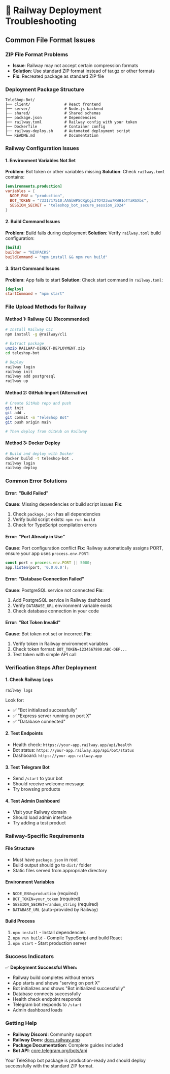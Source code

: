 # 🔧 Railway Deployment Troubleshooting

## Common File Format Issues

### ZIP File Format Problems
- **Issue**: Railway may not accept certain compression formats
- **Solution**: Use standard ZIP format instead of tar.gz or other formats
- **Fix**: Recreated package as standard ZIP file

### Deployment Package Structure
```
TeleShop-Bot/
├── client/               # React frontend
├── server/               # Node.js backend  
├── shared/               # Shared schemas
├── package.json          # Dependencies
├── railway.toml          # Railway config with your token
├── Dockerfile            # Container config
├── railway-deploy.sh     # Automated deployment script
└── README.md             # Documentation
```

### Railway Configuration Issues

#### 1. Environment Variables Not Set
**Problem**: Bot token or other variables missing
**Solution**: Check `railway.toml` contains:
```toml
[environments.production]
variables = { 
  NODE_ENV = "production", 
  BOT_TOKEN = "7331717510:AAGbWPSCRgCgi3TO423wu7RWH1oTTaRSXbs", 
  SESSION_SECRET = "teleshop_bot_secure_session_2024" 
}
```

#### 2. Build Command Issues
**Problem**: Build fails during deployment
**Solution**: Verify `railway.toml` build configuration:
```toml
[build]
builder = "NIXPACKS"
buildCommand = "npm install && npm run build"
```

#### 3. Start Command Issues
**Problem**: App fails to start
**Solution**: Check start command in `railway.toml`:
```toml
[deploy]
startCommand = "npm start"
```

### File Upload Methods for Railway

#### Method 1: Railway CLI (Recommended)
```bash
# Install Railway CLI
npm install -g @railway/cli

# Extract package
unzip RAILWAY-DIRECT-DEPLOYMENT.zip
cd teleshop-bot

# Deploy
railway login
railway init
railway add postgresql
railway up
```

#### Method 2: GitHub Import (Alternative)
```bash
# Create GitHub repo and push
git init
git add .
git commit -m "TeleShop Bot"
git push origin main

# Then deploy from GitHub on Railway
```

#### Method 3: Docker Deploy
```bash
# Build and deploy with Docker
docker build -t teleshop-bot .
railway login
railway deploy
```

### Common Error Solutions

#### Error: "Build Failed"
**Cause**: Missing dependencies or build script issues
**Fix**: 
1. Check `package.json` has all dependencies
2. Verify build script exists: `npm run build`
3. Check for TypeScript compilation errors

#### Error: "Port Already in Use"
**Cause**: Port configuration conflict
**Fix**: Railway automatically assigns PORT, ensure your app uses `process.env.PORT`:
```javascript
const port = process.env.PORT || 5000;
app.listen(port, '0.0.0.0');
```

#### Error: "Database Connection Failed"
**Cause**: PostgreSQL service not connected
**Fix**:
1. Add PostgreSQL service in Railway dashboard
2. Verify `DATABASE_URL` environment variable exists
3. Check database connection in your code

#### Error: "Bot Token Invalid"
**Cause**: Bot token not set or incorrect
**Fix**:
1. Verify token in Railway environment variables
2. Check token format: `BOT_TOKEN=1234567890:ABC-DEF...`
3. Test token with simple API call

### Verification Steps After Deployment

#### 1. Check Railway Logs
```bash
railway logs
```
Look for:
- ✅ "Bot initialized successfully"
- ✅ "Express server running on port X"
- ✅ "Database connected"

#### 2. Test Endpoints
- Health check: `https://your-app.railway.app/api/health`
- Bot status: `https://your-app.railway.app/api/bot/status`
- Dashboard: `https://your-app.railway.app`

#### 3. Test Telegram Bot
- Send `/start` to your bot
- Should receive welcome message
- Try browsing products

#### 4. Test Admin Dashboard
- Visit your Railway domain
- Should load admin interface
- Try adding a test product

### Railway-Specific Requirements

#### File Structure
- Must have `package.json` in root
- Build output should go to `dist/` folder
- Static files served from appropriate directory

#### Environment Variables
- `NODE_ENV=production` (required)
- `BOT_TOKEN=your_token` (required) 
- `SESSION_SECRET=random_string` (required)
- `DATABASE_URL` (auto-provided by Railway)

#### Build Process
1. `npm install` - Install dependencies
2. `npm run build` - Compile TypeScript and build React
3. `npm start` - Start production server

### Success Indicators

✅ **Deployment Successful When:**
- Railway build completes without errors
- App starts and shows "serving on port X"
- Bot initializes and shows "Bot initialized successfully"
- Database connects successfully
- Health check endpoint responds
- Telegram bot responds to `/start`
- Admin dashboard loads

### Getting Help

- **Railway Discord**: Community support
- **Railway Docs**: [docs.railway.app](https://docs.railway.app)
- **Package Documentation**: Complete guides included
- **Bot API**: [core.telegram.org/bots/api](https://core.telegram.org/bots/api)

Your TeleShop bot package is production-ready and should deploy successfully with the standard ZIP format.